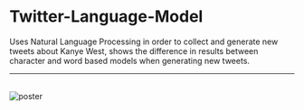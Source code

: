 # Twitter-Language-Model
Uses Natural Language Processing in order to collect and generate new tweets about Kanye West, shows the difference in results between character and word based models when generating new tweets.
<br>  <hr>  
![poster](TwitterProject/TwitterLangModel_Poster.png)
